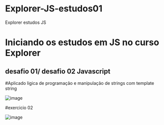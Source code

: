 # Explorer-JS-estudos01
Explorer estudos JS
# Iniciando os estudos em JS no curso Explorer

## desafio 01/ desafio 02  Javascript
#Aplicado ligica de programação  e manipulação de strings com template string

![image](https://user-images.githubusercontent.com/6127742/207119134-6caf870c-4aa5-4edf-8ca5-fb934f75666e.png)

#exercicio 02

![image](https://user-images.githubusercontent.com/6127742/207142161-4c271e3d-739d-4612-9574-d21a6a59a6a2.png)

